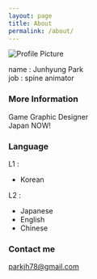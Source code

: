 ```yaml
---
layout: page
title: About
permalink: /about/
---
```


<img src="{{ site.baseurl }}/assets/profile-placeholder.png" title="Profile Picture" class="profile">

name : Junhyung Park  
job : spine animator

### More Information

Game Graphic Designer  
Japan NOW!

### Language
L1 :
- Korean

L2 :
- Japanese
- English
- Chinese

### Contact me

[parkjh78@gmail.com](mailto:parkjh78@gmail.com)
